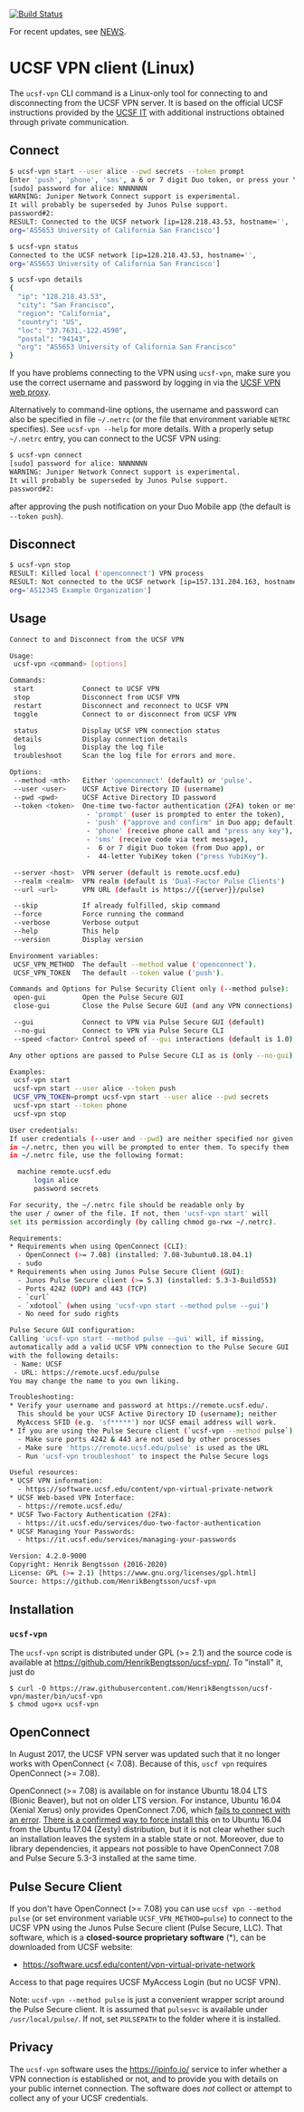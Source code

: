 [![Build Status](https://travis-ci.org/HenrikBengtsson/ucsf-vpn.svg?branch=develop)](https://travis-ci.org/HenrikBengtsson/ucsf-vpn)

For recent updates, see [NEWS](NEWS.md).


# UCSF VPN client (Linux)

The `ucsf-vpn` CLI command is a Linux-only tool for connecting to and disconnecting from the UCSF VPN server.  It is based on the official UCSF instructions provided by the [UCSF IT](https://it.ucsf.edu/services/vpn) with additional instructions obtained through private communication.

## Connect
```sh
$ ucsf-vpn start --user alice --pwd secrets --token prompt
Enter 'push', 'phone', 'sms', a 6 or 7 digit Duo token, or press your YubiKey: <valid token>
[sudo] password for alice: NNNNNNN
WARNING: Juniper Network Connect support is experimental.
It will probably be superseded by Junos Pulse support.
password#2:
RESULT: Connected to the UCSF network [ip=128.218.43.53, hostname='',
org='AS5653 University of California San Francisco']

$ ucsf-vpn status
Connected to the UCSF network [ip=128.218.43.53, hostname='',
org='AS5653 University of California San Francisco']

$ ucsf-vpn details
{
  "ip": "128.218.43.53",
  "city": "San Francisco",
  "region": "California",
  "country": "US",
  "loc": "37.7631,-122.4590",
  "postal": "94143",
  "org": "AS5653 University of California San Francisco"
}
```

If you have problems connecting to the VPN using `ucsf-vpn`, make sure you use the correct username and password by logging in via the [UCSF VPN web proxy](https://remote.ucsf.edu/).

Alternatively to command-line options, the username and password can also be specified in file `~/.netrc` (or the file that environment variable `NETRC` specifies).  See `ucsf-vpn --help` for more details.  With a properly setup `~/.netrc` entry, you can connect to the UCSF VPN using:

```sh
$ ucsf-vpn connect
[sudo] password for alice: NNNNNNN
WARNING: Juniper Network Connect support is experimental.
It will probably be superseded by Junos Pulse support.
password#2:
```
after approving the push notification on your Duo Mobile app (the default is `--token push`).



## Disconnect
```sh
$ ucsf-vpn stop
RESULT: Killed local ('openconnect') VPN process
RESULT: Not connected to the UCSF network [ip=157.131.204.163, hostname='example.org',
org='AS12345 Example Organization']
```


## Usage
```sh
Connect to and Disconnect from the UCSF VPN

Usage:
 ucsf-vpn <command> [options]

Commands:
 start            Connect to UCSF VPN
 stop             Disconnect from UCSF VPN
 restart          Disconnect and reconnect to UCSF VPN
 toggle           Connect to or disconnect from UCSF VPN

 status           Display UCSF VPN connection status
 details          Display connection details
 log              Display the log file
 troubleshoot     Scan the log file for errors and more.

Options:
 --method <mth>   Either 'openconnect' (default) or 'pulse'.
 --user <user>    UCSF Active Directory ID (username)
 --pwd <pwd>      UCSF Active Directory ID password
 --token <token>  One-time two-factor authentication (2FA) token or method:
                   - 'prompt' (user is prompted to enter the token),
                   - 'push' ("approve and confirm" in Duo app; default),
                   - 'phone' (receive phone call and "press any key"),
                   - 'sms' (receive code via text message),
                   -  6 or 7 digit Duo token (from Duo app), or
                   -  44-letter YubiKey token ("press YubiKey").

 --server <host>  VPN server (default is remote.ucsf.edu)
 --realm <realm>  VPN realm (default is 'Dual-Factor Pulse Clients')
 --url <url>      VPN URL (default is https://{{server}}/pulse)

 --skip           If already fulfilled, skip command
 --force          Force running the command
 --verbose        Verbose output
 --help           This help
 --version        Display version

Environment variables:
 UCSF_VPN_METHOD  The default --method value ('openconnect').
 UCSF_VPN_TOKEN   The default --token value ('push').

Commands and Options for Pulse Security Client only (--method pulse):
 open-gui         Open the Pulse Secure GUI
 close-gui        Close the Pulse Secure GUI (and any VPN connections)

 --gui            Connect to VPN via Pulse Secure GUI (default)
 --no-gui         Connect to VPN via Pulse Secure CLI
 --speed <factor> Control speed of --gui interactions (default is 1.0)

Any other options are passed to Pulse Secure CLI as is (only --no-gui).

Examples:
 ucsf-vpn start
 ucsf-vpn start --user alice --token push
 UCSF_VPN_TOKEN=prompt ucsf-vpn start --user alice --pwd secrets
 ucsf-vpn start --token phone
 ucsf-vpn stop

User credentials:
If user credentials (--user and --pwd) are neither specified nor given
in ~/.netrc, then you will be prompted to enter them. To specify them
in ~/.netrc file, use the following format:

  machine remote.ucsf.edu
      login alice
      password secrets

For security, the ~/.netrc file should be readable only by
the user / owner of the file. If not, then 'ucsf-vpn start' will
set its permission accordingly (by calling chmod go-rwx ~/.netrc).

Requirements:
* Requirements when using OpenConnect (CLI):
  - OpenConnect (>= 7.08) (installed: 7.08-3ubuntu0.18.04.1)
  - sudo
* Requirements when using Junos Pulse Secure Client (GUI):
  - Junos Pulse Secure client (>= 5.3) (installed: 5.3-3-Build553)
  - Ports 4242 (UDP) and 443 (TCP)
  - `curl`
  - `xdotool` (when using 'ucsf-vpn start --method pulse --gui')
  - No need for sudo rights

Pulse Secure GUI configuration:
Calling 'ucsf-vpn start --method pulse --gui' will, if missing,
automatically add a valid UCSF VPN connection to the Pulse Secure GUI
with the following details:
 - Name: UCSF
 - URL: https://remote.ucsf.edu/pulse
You may change the name to you own liking.

Troubleshooting:
* Verify your username and password at https://remote.ucsf.edu/.
  This should be your UCSF Active Directory ID (username); neither
  MyAccess SFID (e.g. 'sf*****') nor UCSF email address will work.
* If you are using the Pulse Secure client (`ucsf-vpn --method pulse`),
  - Make sure ports 4242 & 443 are not used by other processes
  - Make sure 'https://remote.ucsf.edu/pulse' is used as the URL
  - Run 'ucsf-vpn troubleshoot' to inspect the Pulse Secure logs

Useful resources:
* UCSF VPN information:
  - https://software.ucsf.edu/content/vpn-virtual-private-network
* UCSF Web-based VPN Interface:
  - https://remote.ucsf.edu/
* UCSF Two-Factory Authentication (2FA):
  - https://it.ucsf.edu/services/duo-two-factor-authentication
* UCSF Managing Your Passwords:
  - https://it.ucsf.edu/services/managing-your-passwords

Version: 4.2.0-9000
Copyright: Henrik Bengtsson (2016-2020)
License: GPL (>= 2.1) [https://www.gnu.org/licenses/gpl.html]
Source: https://github.com/HenrikBengtsson/ucsf-vpn
```


## Installation

### `ucsf-vpn`

The `ucsf-vpn` script is distributed under GPL (>= 2.1) and the source
code is available at https://github.com/HenrikBengtsson/ucsf-vpn/.  To
"install" it, just do

```
$ curl -O https://raw.githubusercontent.com/HenrikBengtsson/ucsf-vpn/master/bin/ucsf-vpn
$ chmod ugo+x ucsf-vpn
```


## OpenConnect

In August 2017, the UCSF VPN server was updated such that it no longer works with OpenConnect (< 7.08).  Because of this, `uscf vpn` requires OpenConnect (>= 7.08).

OpenConnect (>= 7.08) is available on for instance Ubuntu 18.04 LTS (Bionic Beaver), but not on older LTS version.  For instance, Ubuntu 16.04 (Xenial Xerus) only provides OpenConnect 7.06, which [fails to connect with an error](https://github.com/HenrikBengtsson/ucsf-vpn/issues/4).  [There is a confirmed way to force install this](https://github.com/HenrikBengtsson/ucsf-vpn/issues/4) on to Ubuntu 16.04 from the Ubuntu 17.04 (Zesty) distribution, but it is not clear whether such an installation leaves the system in a stable state or not.  Moreover, due to library dependencies, it appears not possible to have OpenConnect 7.08 and Pulse Secure 5.3-3 installed at the same time.


## Pulse Secure Client

If you don't have OpenConnect (>= 7.08) you can use `ucsf vpn --method pulse` (or set environment variable `UCSF_VPN_METHOD=pulse`) to connect to the UCSF VPN using the Junos Pulse Secure client (Pulse Secure, LLC).  That software, which is a **closed-source proprietary software** (*), can be downloaded from UCSF website:

* https://software.ucsf.edu/content/vpn-virtual-private-network

Access to that page requires UCSF MyAccess Login (but no UCSF VPN).

Note: `ucsf-vpn --method pulse` is just a convenient wrapper script around the Pulse Secure client.  It is assumed that `pulsesvc` is available under `/usr/local/pulse/`. If not, set `PULSEPATH` to the folder where it is installed.


## Privacy

The `ucsf-vpn` software uses the https://ipinfo.io/ service to infer whether
a VPN connection is established or not, and to provide you with details on
your public internet connection.  The software does _not_ collect or attempt
to collect any of your UCSF credentials.